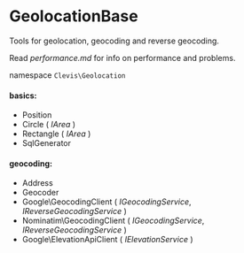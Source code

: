 GeolocationBase
===============

Tools for geolocation, geocoding and reverse geocoding.

Read *performance.md* for info on performance and problems.


namespace `Clevis\Geolocation`

#### basics:
 - Position
 - Circle ( *IArea* )
 - Rectangle ( *IArea* )
 - SqlGenerator

#### geocoding:
 - Address
 - Geocoder
 - Google\GeocodingClient ( *IGeocodingService*, *IReverseGeocodingService* )
 - Nominatim\GeocodingClient ( *IGeocodingService*, *IReverseGeocodingService* )
 - Google\ElevationApiClient ( *IElevationService* )
